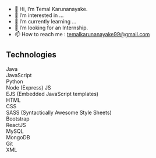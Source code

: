 - 👋 Hi, I’m Temal Karunanayake.
- 👀 I’m interested in ...
- 🌱 I’m currently learning ...
- 💞️ I’m looking for an Internship.
- 📫 How to reach me : temalkarunanayake99@gmail.com


## Technologies
  Java  
  JavaScript  
  Python  
  Node (Express) JS  
  EJS (Embedded JavaScript templates)  
  HTML  
  CSS  
  SASS (Syntactically Awesome Style Sheets)  
  Bootstrap  
  ReactJS   
  MySQL  
  MongoDB  
  Git  
  XML  

<!---
temalcode/temalcode is a ✨ special ✨ repository because its `README.md` (this file) appears on your GitHub profile.
You can click the Preview link to take a look at your changes.
--->
